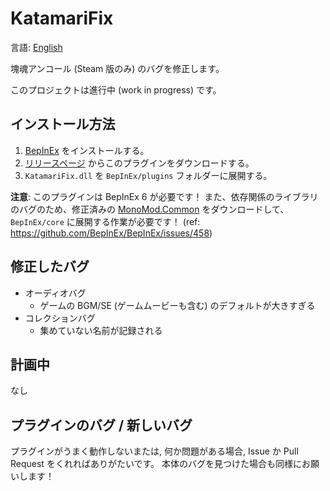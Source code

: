 # KatamariFix

言語: [English](README.md)

塊魂アンコール (Steam 版のみ) のバグを修正します。

このプロジェクトは進行中 (work in progress) です。

## インストール方法

1. [BepInEx](https://github.com/BepInEx/BepInEx) をインストールする。
2. [リリースページ](https://github.com/KashEight/KatamariFix/releases) からこのプラグインをダウンロードする。
3. `KatamariFix.dll` を `BepInEx/plugins` フォルダーに展開する。

**注意**: このプラグインは BepInEx 6 が必要です！
また、依存関係のライブラリのバグのため、修正済みの [MonoMod.Common](https://github.com/BepInEx/BepInEx/files/9275584/MMTestFix.zip) をダウンロードして、`BepInEx/core` に展開する作業が必要です！ (ref: https://github.com/BepInEx/BepInEx/issues/458)

## 修正したバグ

- オーディオバグ
  - ゲームの BGM/SE (ゲームムービーも含む) のデフォルトが大きすぎる
- コレクションバグ
  - 集めていない名前が記録される

## 計画中

なし

## プラグインのバグ / 新しいバグ

プラグインがうまく動作しないまたは, 何か問題がある場合, Issue か Pull Request をくれればありがたいです。
本体のバグを見つけた場合も同様にお願いします！
